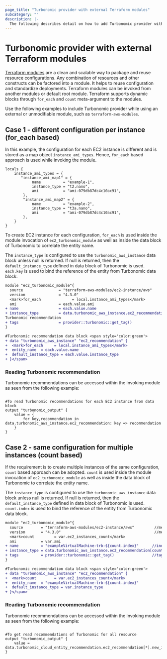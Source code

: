 ```yaml
---
page_title: "Turbonomic provider with external Terraform modules"
subcategory: ""
description: |-
  The following describes detail on how to add Turbonomic provider with external modules.
---
```


# Turbonomic provider with external Terraform modules

[Terraform modules](https://developer.hashicorp.com/terraform/language/modules) are a clean and scalable way to package and reuse resource configurations. Any combination of resources and other constructs can be factored into a module. It helps to reuse configuration and standardize deployments. Terraform modules can be invoked from another modules or default root module. Terraform supports dynamic blocks through `for_each` and `count` meta-argument to the modules.

Use the following examples to include Turbonomic provider while using an external or unmodifiable module, such as `terraform-aws-modules`.

## Case 1 - different configuration per instance (for_each based)

In this example, the configuration for each EC2 instance is different and is stored as a map object `instance_ami_types`. Hence, `for_each` based approach is used while invoking the module.

```hcl
locals {
    instance_ami_types = {
       "instance_ami_map1" = {
            name          = "example-1",
            instance_type = "t2.nano",
            ami           = "ami-079db87dc4c10ac91",
        },
        "instance_ami_map2" = {
            name          = "example-2",
            instance_type = "t3a.nano",
            ami           = "ami-079db87dc4c10ac91",
        },
    }
}
```

To create EC2 instance for each configuration, `for_each` is used inside the module invocation of `ec2_turbonomic_module` as well as inside the data block of Turbonomic to correlate the entity name.

The `instance_type` is configured to use the `turbonomic_aws_instance` data block unless null is returned. If null is returned, then the `default_instance_type` defined in data block of Turbonomic is used. `each.key` is used to bind the reference of the entity from Turbonomic data block.


```diff
module "ec2_turbonomic_module"{
  source                = "terraform-aws-modules/ec2-instance/aws"        //mention the source from terraform registry
  version               = "4.3.0"                                         //mention the version from TF registry
  <mark>for_each              = local.instance_ami_types</mark>		 			     //reading values from config
  ami                   = each.value.ami								  //reading ami from config  <span style='color:green'>
+ name                  = each.value.name                                 //reading name from config
+ instance_type         = data.turbonomic_aws_instance.ec2_recommendation[each.key].new_instance_type		//reading
Turbonomic recommendation
+ tags                  = provider::turbonomic::get_tag()                  //tag the resource as optimised as Turbonomic provider </span>
}

#Turbonomic recommendation data block <span style='color:green'>
+ data "turbonomic_aws_instance" "ec2_recommendation" {
+  <mark>for_each     = local.instance_ami_types</mark>
+  entity_name  = each.value.name
+  default_instance_type = each.value.instance_type                                //reading instance_type from configuration
+ }</span>
```

### Reading Turbonomic recommendation

Turbonomic recommendations can be accessed within the invoking module as seen from the following example:

```hcl

#To read Turbonomic recommendations for each EC2 instance from data block
output "turbonomic_output" {
    value = {
        for key,recommendation in data.turbonomic_aws_instance.ec2_recommendation: key => recommendation
    }
}

```

## Case 2 - same configuration for multiple instances (count based)

If the requirement is to create multiple instances of the same configuration, `count` based approach can be adopted. `count` is used inside the module invocation of `ec2_turbonomic_module` as well as inside the data block of Turbonomic to correlate the entity name.

The `instance_type` is configured to use the `turbonomic_aws_instance` data block unless null is returned. If null is returned, then the `default_instance_type` defined in data block of Turbonomic is used. `count.index` is used to bind the reference of the entity from Turbonomic data block.

```diff
module "ec2_turbonomic_module"{
  source        = "terraform-aws-modules/ec2-instance/aws"         //mention the source from terraform registry
  version       = "4.3.0"                                          //mention the version from TF registry
  <mark>count         = var.ec2_instances_count</mark> 						 //reading values from config
  ami           = var.ami																			    //reading ami from config<span style='color:green'>
+ name          = "exampleVirtualMachine-trb-${count.index}"      //indexed based name
+ instance_type = data.turbonomic_aws_instance.ec2_recommendation[count.index].new_instance_type		//reading Turbonomic recommendation
+ tags          = provider::turbonomic::get_tag()                 //tag the resource as optimised as Turbonomic provider </span>
}

#Turbonomic recommendation data block <span style='color:green'>
+ data "turbonomic_aws_instance" "ec2_recommendation" {
+  <mark>count        = var.ec2_instances_count</mark>
+  entity_name  = "exampleVirtualMachine-trb-${count.index}"
+  default_instance_type = var.instance_type                                //reading instance_type from configuration
+ }</span>
```

### Reading Turbonomic recommendation

Turbonomic recommendations can be accessed within the invoking module as seen from the following example:

```hcl

#To get read recommendations of Turbonomic for all resource
output "turbonomic_output" {
    value = data.turbonomic_cloud_entity_recommendation.ec2_recommendation[*].new_instance_type
}

```
